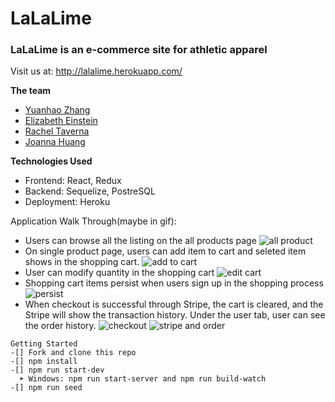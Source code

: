 # LaLaLime

### LaLaLime is an e-commerce site for athletic apparel
Visit us at: http://lalalime.herokuapp.com/

**The team**
- [Yuanhao Zhang](https://github.com/cerclecheung)
- [Elizabeth Einstein](https://github.com/elizabetheinstein)
- [Rachel Taverna](https://github.com/rtaverna)
- [Joanna Huang](https://github.com/jthnyc)

**Technologies Used**
- Frontend: React, Redux
- Backend: Sequelize, PostreSQL
- Deployment: Heroku

Application Walk Through(maybe in gif):
- Users can browse all the listing on the all products page
![all product](https://media.giphy.com/media/ifY2CH4szRVyra2Qbs/giphy.gif)
- On single product page, users can add item to cart and seleted item shows in the shopping cart.
![add to cart](https://media.giphy.com/media/Vh8jXfC4XihkVqNWdY/giphy.gif)
- User can modify quantity in the shopping cart
![edit cart](https://media.giphy.com/media/MFfoLks0v9bnNUiFRk/giphy.gif)
- Shopping cart items persist when users sign up in the shopping process
![persist](https://media.giphy.com/media/JqJKl5MKwDc77JPKWz/giphy.gif)
- When checkout is successful through Stripe, the cart is cleared, and the Stripe will show the transaction history. Under the user tab, user can see the order history.
![checkout](https://media.giphy.com/media/mBMKgZY7gQsyalKldU/giphy.gif)
![stripe and order](https://media.giphy.com/media/L1JWH2lFBjgRPLtpKM/giphy.gif)

```
Getting Started
-[] Fork and clone this repo
-[] npm install
-[] npm run start-dev
  ➤ Windows: npm run start-server and npm run build-watch
-[] npm run seed
```
